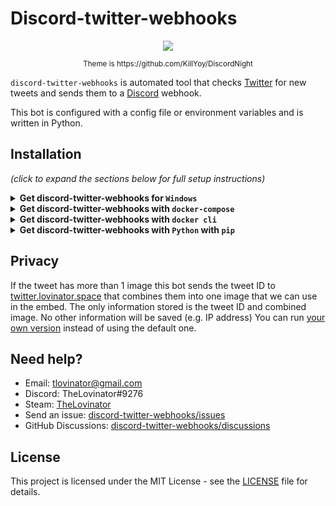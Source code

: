 # Discord-twitter-webhooks

<p align="center">
  <img src="https://raw.githubusercontent.com/TheLovinator1/discord-twitter-webhooks/master/Bot.png" />
</p>

<p align="center"><sup> Theme is https://github.com/KillYoy/DiscordNight <sup></p>

`discord-twitter-webhooks` is automated tool that checks [Twitter](https://twitter.com) for new tweets and sends them to a [Discord](https://discord.com/) webhook.

This bot is configured with a config file or environment variables and is written in Python.

## Installation

*(click to expand the sections below for full setup instructions)*

<details>
<summary><b>Get discord-twitter-webhooks for <code>Windows</code></b></summary><br/><br/>

* Download [zip-file](https://github.com/TheLovinator1/discord-twitter-webhooks/releases/download/v1.0/discord-twitter-webhooks.zip) and extract.
* Rename .env.example to .env and fill it out.
* Run discord-twitter-webhooks.exe

## Environment variables

No space should be between the equal sign in your .env.

Right click channel you want the tweets in -> Integrations -> Webhooks -> New Webhook -> Copy Webhook URL

* WEBHOOK\_URL=https://discordapp.com/api/webhooks/582694/a3hmHAXItB_lzSYBx0-CeVeUDqac1vT

Go to [Twitter](https://developer.twitter.com/en/portal/apps/new) and create an app. After it is created go to Keys and tokens. CONSUMER_KEY = API key, CONSUMER_SECRET = API key secret:

* CONSUMER\_KEY=ASFkopkoasfPOFkopaf
* CONSUMER\_SECRET=ASFkopkoasfPOFkopafASFkopkoasfPOFkopafASFkopkoasfPOFkopaf
* ACCESS\_TOKEN=1294501204821094-kKPOASPKOFpkoaskfpo
* ACCESS\_TOKEN\_SECRET=ASKOpokfpkoaspofOPFPO2908iAKOPSFKPO

List of Twitter users to follow, comma separated list with no spaces.

* USERS\_TO\_FOLLOW=12549841489201410,18205090125,852185020125098

How much logging that should be sent to the terminal. Can be CRITICAL, ERROR, WARNING, INFO or DEBUG

* LOG\_LEVEL=INFO

Server that runs [twitter-image-collage-maker](https://github.com/TheLovinator1/twitter-image-collage-maker). See [Privacy](#privacy) for more information.

* TWITTER\_IMAGE\_COLLAGE\_API=https://twitter.lovinator.space/add

</details>
<details>
<summary><b>Get discord-twitter-webhooks with <code>docker-compose</code></b></summary><br/><br/>

docker-compose.yml:

```yaml
version: "3"
services:
  discord-twitter-webhooks:
    image: thelovinator/discord-twitter-webhooks
    env_file:
      - .env
    container_name: discord-twitter-webhooks
    environment:
      - WEBHOOK_URL=${WEBHOOK_URL}
      - CONSUMER_KEY=${CONSUMER_KEY}
      - CONSUMER_SECRET=${CONSUMER_SECRET}
      - ACCESS_TOKEN=${ACCESS_TOKEN}
      - ACCESS_TOKEN_SECRET=${ACCESS_TOKEN_SECRET}
      - USERS_TO_FOLLOW=${USERS_TO_FOLLOW}
      - LOG_LEVEL=${LOG_LEVEL}
      - TWITTER_IMAGE_COLLAGE_API=${TWITTER_IMAGE_COLLAGE_API}
    restart: unless-stopped
```

This bot on [Docker Hub](https://hub.docker.com/repository/docker/thelovinator/discord-reminder-bot).

## Environment variables

No space should be between the equal sign in your .env.

Right click channel you want the tweets in -> Integrations -> Webhooks -> New Webhook -> Copy Webhook URL

* WEBHOOK\_URL=https://discordapp.com/api/webhooks/582694/a3hmHAXItB_lzSYBx0-CeVeUDqac1vT

Go to [Twitter](https://developer.twitter.com/en/portal/apps/new) and create an app. After it is created go to Keys and tokens. CONSUMER_KEY = API key, CONSUMER_SECRET = API key secret:

* CONSUMER\_KEY=ASFkopkoasfPOFkopaf
* CONSUMER\_SECRET=ASFkopkoasfPOFkopafASFkopkoasfPOFkopafASFkopkoasfPOFkopaf
* ACCESS\_TOKEN=1294501204821094-kKPOASPKOFpkoaskfpo
* ACCESS\_TOKEN\_SECRET=ASKOpokfpkoaspofOPFPO2908iAKOPSFKPO

List of Twitter users to follow, comma separated list with no spaces.

* USERS\_TO\_FOLLOW=12549841489201410,18205090125,852185020125098

How much logging that should be sent to the terminal. Can be CRITICAL, ERROR, WARNING, INFO or DEBUG

* LOG\_LEVEL=INFO

Server that runs [twitter-image-collage-maker](https://github.com/TheLovinator1/twitter-image-collage-maker). See [Privacy](#privacy) for more information.

* TWITTER\_IMAGE\_COLLAGE\_API=https://twitter.lovinator.space/add

</details>
<details>
<summary><b>Get discord-twitter-webhooks with <code>docker cli</code></b></summary><br/><br/>

```console
docker run -d \
  --name=discord-twitter-webhooks \
  -e WEBHOOK_URL=https://discord.com/api/webhooks/151256151521/Drw1jBO9Xyo1hAVsvaNdI1d077dOsfsafAV-nxIDvH-XJeSIeAVavasvkM0Vu \
  -e CONSUMER_KEY=akaopspokfpofasfsaf \
  -e CONSUMER_SECRET=fsa0fskaopfsoapfkofskaopfskopafskopaf \
  -e ACCESS_TOKEN=1521521515-JeASFAd0cGtASifvSSaSFmIr4kopAw8V0oyiH6jN \
  -e ACCESS_TOKEN_SECRET=VlHAS12FYqkQdASFd5XvyunwPaS12F8zPMTZ6IZASF1No \
  -e USERS_TO_FOLLOW=1114707756,36803580 \
  -e LOG_LEVEL=INFO \
  -e TWITTER_IMAGE_COLLAGE_API=https://twitter.lovinator.space/add \
  --restart unless-stopped \
  thelovinator/discord-twitter-webhooks
```

This bot on [Docker Hub](https://hub.docker.com/repository/docker/thelovinator/discord-reminder-bot).

## Environment variables

No space should be between the equal sign in your .env.

Right click channel you want the tweets in -> Integrations -> Webhooks -> New Webhook -> Copy Webhook URL

* WEBHOOK\_URL=https://discordapp.com/api/webhooks/582694/a3hmHAXItB_lzSYBx0-CeVeUDqac1vT
  
Go to [Twitter](https://developer.twitter.com/en/portal/apps/new) and create an app. After it is created go to Keys and tokens. CONSUMER_KEY = API key, CONSUMER_SECRET = API key secret:

* CONSUMER\_KEY=ASFkopkoasfPOFkopaf
* CONSUMER\_SECRET=ASFkopkoasfPOFkopafASFkopkoasfPOFkopafASFkopkoasfPOFkopaf
* ACCESS\_TOKEN=1294501204821094-kKPOASPKOFpkoaskfpo
* ACCESS\_TOKEN_SECRET=ASKOpokfpkoaspofOPFPO2908iAKOPSFKPO

List of Twitter users to follow, comma separated list with no spaces.

* USERS\_TO\_FOLLOW=12549841489201410,18205090125,852185020125098

How much logging that should be sent to the terminal. Can be CRITICAL, ERROR, WARNING, INFO or DEBUG

* LOG\_LEVEL=INFO

Server that runs [twitter-image-collage-maker](https://github.com/TheLovinator1/twitter-image-collage-maker). See [Privacy](#privacy) for more information.

* TWITTER_IMAGE_COLLAGE_API=https://twitter.lovinator.space/add

</details>
<details>
<summary><b>Get discord-twitter-webhooks with <code>Python</code> with <code>pip</code></b></summary>

* Install latest version of [git](https://git-scm.com/) and [Python](https://www.python.org/)
* Download project from GitHub and change directory into it
* (Optional) Create virtual environment:
  * `python -m venv .venv`
    * Activate virtual environment:
      * Windows:  `.\.venv\Scripts\activate`
      * Not windows:  `source .venv/bin/activate`
* Install requirements
  * `pip install -r requirements.txt`
* Rename .env.example to .env and fill it with things from [Twitter](https://developer.twitter.com) and [TweeterID](https://tweeterid.com). If you don't want to use the .env-file you can add variables to your environment.
* Start the bot (inside the activated virtual environment if you made one):
  * `python main.py`

## Environment variables

No space should be between the equal sign in your .env.

Right click channel you want the tweets in -> Integrations -> Webhooks -> New Webhook -> Copy Webhook URL

* WEBHOOK\_URL=https://discordapp.com/api/webhooks/582694/a3hmHAXItB_lzSYBx0-CeVeUDqac1vT
  
Go to [Twitter](https://developer.twitter.com/en/portal/apps/new) and create an app. After it is created go to Keys and tokens. CONSUMER_KEY = API key, CONSUMER_SECRET = API key secret:

* CONSUMER\_KEY=ASFkopkoasfPOFkopaf
* CONSUMER\_SECRET=ASFkopkoasfPOFkopafASFkopkoasfPOFkopafASFkopkoasfPOFkopaf
* ACCESS\_TOKEN=1294501204821094-kKPOASPKOFpkoaskfpo
* ACCESS\_TOKEN\_SECRET=ASKOpokfpkoaspofOPFPO2908iAKOPSFKPO

List of Twitter users to follow, comma separated list with no spaces.

* USERS\_TO\_FOLLOW=12549841489201410,18205090125,852185020125098

How much logging that should be sent to the terminal. Can be CRITICAL, ERROR, WARNING, INFO or DEBUG

* LOG\_LEVEL=INFO

Server that runs [twitter-image-collage-maker](https://github.com/TheLovinator1/twitter-image-collage-maker). See [Privacy](#privacy) for more information.

* TWITTER\_IMAGE\_COLLAGE\_API=https://twitter.lovinator.space/add

</details>

## Privacy

If the tweet has more than 1 image this bot sends the tweet ID to [twitter.lovinator.space](https://twitter.lovinator.space/) that combines them into one image that we can use in the embed.
The only information stored is the tweet ID and combined image. No other information will be saved (e.g. IP address)
You can run [your own version](https://github.com/TheLovinator1/twitter-image-collage-maker) instead of using the default one.

## Need help?

* Email: [tlovinator@gmail.com](mailto:tlovinator@gmail.com)
* Discord: TheLovinator#9276
* Steam: [TheLovinator](https://steamcommunity.com/id/TheLovinator/)
* Send an issue: [discord-twitter-webhooks/issues](https://github.com/TheLovinator1/discord-twitter-webhooks/issues)
* GitHub Discussions: [discord-twitter-webhooks/discussions](https://github.com/TheLovinator1/discord-twitter-webhooks/discussions)

## License

This project is licensed under the MIT License - see the [LICENSE](LICENSE) file for details.
